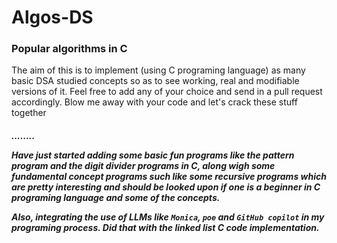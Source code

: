 # Algos-DS
### Popular algorithms in C
The aim of this is to implement (using C programing language) as many basic DSA studied concepts so as to see working, real and modifiable versions of it.
Feel free to add any of your choice and send in a pull request accordingly.
Blow me away with your code and let's crack these stuff together <h5 one line of code at a time/>........

Have just started adding some basic fun programs like the pattern program and the digit divider programs in C, along wigh some fundamental concept programs such like some recursive programs which are pretty interesting and should be looked upon if one is a beginner in C programing language and some of the concepts.

Also, integrating the use of LLMs like `Monica`, `poe` and `GitHub copilot` in my programing process. Did that with the linked list C code implementation.
